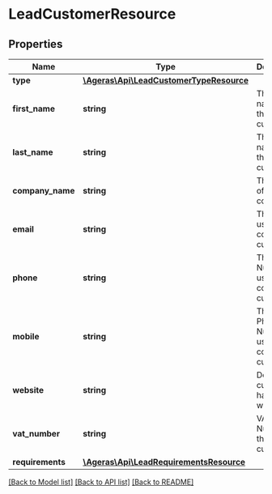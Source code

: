 # LeadCustomerResource

## Properties
Name | Type | Description | Notes
------------ | ------------- | ------------- | -------------
**type** | [**\Ageras\Api\LeadCustomerTypeResource**](LeadCustomerTypeResource.md) |  | [optional] 
**first_name** | **string** | The first name for the customer. | [optional] 
**last_name** | **string** | The last name for the customer. | [optional] 
**company_name** | **string** | The name of the company. | [optional] 
**email** | **string** | The email used to contact the customer. | [optional] 
**phone** | **string** | The Phone Number used to contact the customer. | [optional] 
**mobile** | **string** | The Mobile Phone Number used to contact the customer. | [optional] 
**website** | **string** | Do the customer have a website ? | [optional] 
**vat_number** | **string** | VAT Number for the customer. | [optional] 
**requirements** | [**\Ageras\Api\LeadRequirementsResource**](LeadRequirementsResource.md) |  | [optional] 

[[Back to Model list]](../README.md#documentation-for-models) [[Back to API list]](../README.md#documentation-for-api-endpoints) [[Back to README]](../README.md)


